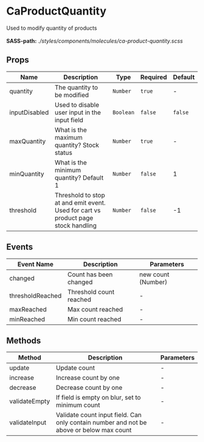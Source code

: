 # CaProductQuantity

Used to modify quantity of products<br><br> **SASS-path:** _./styles/components/molecules/ca-product-quantity.scss_

## Props

<!-- @vuese:CaProductQuantity:props:start -->
|Name|Description|Type|Required|Default|
|---|---|---|---|---|
|quantity|The quantity to be modified|`Number`|`true`|-|
|inputDisabled|Used to disable user input in the input field|`Boolean`|`false`|`false`|
|maxQuantity|What is the maximum quantity? Stock status|`Number`|`true`|-|
|minQuantity|What is the minimum quantity? Default 1|`Number`|`false`|1|
|threshold|Threshold to stop at and emit event. Used for cart vs product page stock handling|`Number`|`false`|-1|

<!-- @vuese:CaProductQuantity:props:end -->


## Events

<!-- @vuese:CaProductQuantity:events:start -->
|Event Name|Description|Parameters|
|---|---|---|
|changed|Count has been changed|new count (Number)|
|thresholdReached|Threshold count reached|-|
|maxReached|Max count reached|-|
|minReached|Min count reached|-|

<!-- @vuese:CaProductQuantity:events:end -->


## Methods

<!-- @vuese:CaProductQuantity:methods:start -->
|Method|Description|Parameters|
|---|---|---|
|update|Update count|-|
|increase|Increase count by one|-|
|decrease|Decrease count by one|-|
|validateEmpty|If field is empty on blur, set to minimum count|-|
|validateInput|Validate count input field. Can only contain number and not be above or below max count|-|

<!-- @vuese:CaProductQuantity:methods:end -->


